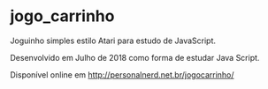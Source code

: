 # jogo_carrinho
Joguinho simples estilo Atari para estudo de JavaScript.

Desenvolvido em Julho de 2018 como forma de estudar Java Script.

Disponível online em http://personalnerd.net.br/jogocarrinho/
